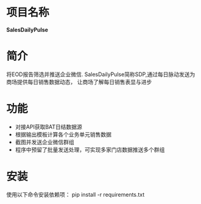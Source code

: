 # 项目名称
**SalesDailyPulse**

# 简介
将EOD报告筛选并推送企业微信.
SalesDailyPulse简称SDP,通过每日脉动发送为商场提供每日销售数据动态，
让商场了解每日销售表显与进步


# 功能
- 对接API获取BAT日结数据源
- 根据输出模板计算各个业务单元销售数据
- 截图并发送企业微信群组
- 程序中预留了批量发送处理，可实现多家门店数据推送多个群组

# 安装
使用以下命令安装依赖项：
pip install -r requirements.txt
